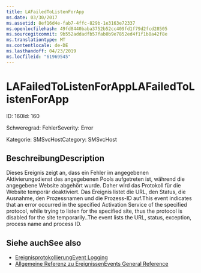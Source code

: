 ```yaml
---
title: LAFailedToListenForApp
ms.date: 03/30/2017
ms.assetid: 8ef16d4e-fab7-4ffc-829b-1e3163e72337
ms.openlocfilehash: 49fd8440baba3752b52cc409fd1f79d2fcd28505
ms.sourcegitcommit: 9b552addadfb57fab0b9e7852ed4f1f1b8a42f8e
ms.translationtype: MT
ms.contentlocale: de-DE
ms.lasthandoff: 04/23/2019
ms.locfileid: "61969545"
---
```

# <a name="lafailedtolistenforapp"></a><span data-ttu-id="12435-102">LAFailedToListenForApp</span><span class="sxs-lookup"><span data-stu-id="12435-102">LAFailedToListenForApp</span></span>
<span data-ttu-id="12435-103">ID: 160</span><span class="sxs-lookup"><span data-stu-id="12435-103">Id: 160</span></span>  
  
 <span data-ttu-id="12435-104">Schweregrad: Fehler</span><span class="sxs-lookup"><span data-stu-id="12435-104">Severity: Error</span></span>  
  
 <span data-ttu-id="12435-105">Kategorie: SMSvcHost</span><span class="sxs-lookup"><span data-stu-id="12435-105">Category: SMSvcHost</span></span>  
  
## <a name="description"></a><span data-ttu-id="12435-106">Beschreibung</span><span class="sxs-lookup"><span data-stu-id="12435-106">Description</span></span>  
 <span data-ttu-id="12435-107">Dieses Ereignis zeigt an, dass ein Fehler im angegebenen Aktivierungsdienst des angegebenen Pools aufgetreten ist, während die angegebene Website abgehört wurde. Daher wird das Protokoll für die Website temporär deaktiviert. Das Ereignis listet die URL, den Status, die Ausnahme, den Prozessnamen und die Prozess-ID auf.</span><span class="sxs-lookup"><span data-stu-id="12435-107">This event indicates that an error occurred in the specified Activation Service of the specified protocol, while trying to listen for the specified site, thus the protocol is disabled for the site temporarily..The event lists the URL, status, exception, process name and process ID.</span></span>  
  
## <a name="see-also"></a><span data-ttu-id="12435-108">Siehe auch</span><span class="sxs-lookup"><span data-stu-id="12435-108">See also</span></span>

- [<span data-ttu-id="12435-109">Ereignisprotokollierung</span><span class="sxs-lookup"><span data-stu-id="12435-109">Event Logging</span></span>](../../../../../docs/framework/wcf/diagnostics/event-logging/index.md)
- [<span data-ttu-id="12435-110">Allgemeine Referenz zu Ereignissen</span><span class="sxs-lookup"><span data-stu-id="12435-110">Events General Reference</span></span>](../../../../../docs/framework/wcf/diagnostics/event-logging/events-general-reference.md)

